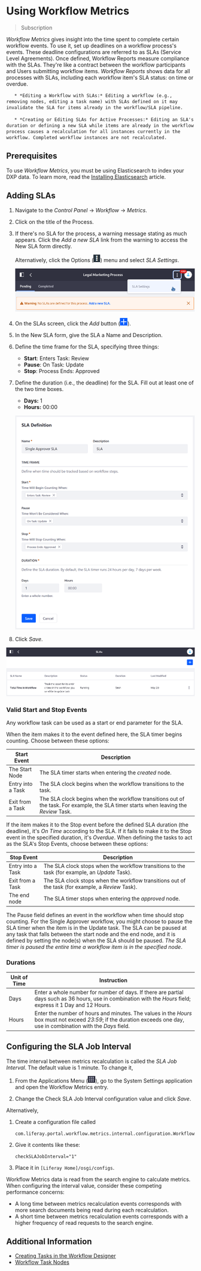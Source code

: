 # Using Workflow Metrics

> Subscription

_Workflow Metrics_ gives insight into the time spent to complete certain workflow events. To use it, set up deadlines on a workflow process's events. These deadline configurations are referred to as SLAs (Service Level Agreements). Once defined, Workflow Reports measure compliance with the SLAs. They're like a contract between the workflow participants and Users submitting workflow items. _Workflow Reports_ shows data for all processes with SLAs, including each workflow item's SLA status: on time or overdue.

```important::
   * *Editing a Workflow with SLAs:* Editing a workflow (e.g., removing nodes, editing a task name) with SLAs defined on it may invalidate the SLA for items already in the workflow/SLA pipeline.

   * *Creating or Editing SLAs for Active Processes:* Editing an SLA's duration or defining a new SLA while items are already in the workflow process causes a recalculation for all instances currently in the workflow. Completed workflow instances are not recalculated.
```

## Prerequisites

To use _Workflow Metrics_, you must be using Elasticsearch to index your DXP data. To learn more, read the [Installing Elasticsearch](../../using-search/installing-and-upgrading-a-search-engine/installing-elasticsearch.md) article.

## Adding SLAs

1. Navigate to the _Control Panel_ &rarr; _Workflow_ &rarr; _Metrics_.
1. Click on the title of the Process.
1. If there's no SLA for the process, a warning message stating as much appears. Click the _Add a new SLA_ link from the warning to access the New SLA form directly.

    Alternatively, click the Options (![Options](../../../images/icon-options.png)) menu and select _SLA Settings_.

    ![Add SLAs to a workflow definition from the Metrics application.](./using-workflow-metrics/images/01.png)

1. On the SLAs screen, click the _Add_ button (![Add](../../../images/icon-add.png)).
1. In the New SLA form, give the SLA a Name and Description.
1. Define the time frame for the SLA, specifying three things:

    - **Start**: Enters Task: Review
    - **Pause**: On Task: Update
    - **Stop**: Process Ends: Approved

1. Define the duration (i.e., the deadline) for the SLA. Fill out at least one of the two time boxes.

    - **Days:** 1
    - **Hours:** 00:00

    ![SLA example](./using-workflow-metrics/images/03.png)

1. Click _Save_.

![Manage SLAs from the SLAs screen.](./using-workflow-metrics/images/02.png)

### Valid Start and Stop Events

Any workflow task can be used as a start or end parameter for the SLA.

When the item makes it to the event defined here, the SLA timer begins counting. Choose between these options:

| Start Event       | Description                                                                                                                           |
| ----------------- | ------------------------------------------------------------------------------------------------------------------------------------- |
| The Start Node    | The SLA timer starts when entering the _created_ node.                                                                                |
| Entry into a Task | The SLA clock begins when the workflow transitions to the task.                                                                       |
| Exit from a Task  | The SLA clock begins when the workflow transitions out of the task. For example, the SLA timer starts when leaving the _Review_ Task. |

If the item makes it to the Stop event before the defined SLA duration (the deadline), it's _On Time_ according to the SLA. If it fails to make it to the Stop event in the specified duration, it's _Overdue_. When defining the tasks to act as the SLA's Stop Events, choose between these options:

| Stop Event        | Description                                                                                       |
| ----------------- | ------------------------------------------------------------------------------------------------- |
| Entry into a Task | The SLA clock stops when the workflow transitions to the task (for example, an _Update_ Task).    |
| Exit from a Task  | The SLA clock stops when the workflow transitions out of the task (for example, a _Review_ Task). |
| The end node      | The SLA timer stops when entering the _approved_ node.                                            |

The Pause field defines an event in the workflow when time should stop counting. For the Single Approver workflow, you might choose to pause the SLA timer when the item is in the Update task. The SLA can be paused at any task that falls between the start node and the end node, and it is defined by setting the node(s) when the SLA should be paused. _The SLA timer is paused the entire time a workflow item is in the specified node_.

### Durations

| Unit of Time | Instruction                                                                                                                                                              |
| ------------ | ------------------------------------------------------------------------------------------------------------------------------------------------------------------------ |
| Days         | Enter a whole number for number of days. If there are partial days such as 36 hours, use in combination with the _Hours_ field; express it 1 Day and 12 Hours.           |
| Hours        | Enter the number of hours and minutes. The values in the _Hours_ box must not exceed _23:59_; if the duration exceeds one day, use in combination with the _Days_ field. |

## Configuring the SLA Job Interval

The time interval between metrics recalculation is called the _SLA Job Interval_. The default value is 1 minute. To change it,

1. From the Applications Menu (![Applications Menu](../../../images/icon-applications-menu.png)), go to the System Settings application and open the Workflow Metrics entry.

2. Change the Check SLA Job Interval configuration value and click _Save_.

Alternatively,

1. Create a configuration file called

    ```
    com.liferay.portal.workflow.metrics.internal.configuration.WorkflowMetricsConfiguration.config
    ```

2. Give it contents like these:

    ```properties
    checkSLAJobInterval="1"
    ```

3. Place it in `[Liferay Home]/osgi/configs`.

Workflow Metrics data is read from the search engine to calculate metrics. When configuring the interval value, consider these competing performance concerns:

-   A long time between metrics recalculation events corresponds with more search documents being read during each recalculation.
-   A short time between metrics recalculation events corresponds with a higher frequency of read requests to the search engine.

## Additional Information

-   [Creating Tasks in the Workflow Designer](https://help.liferay.com/hc/articles/360028821932-Creating-Tasks-in-the-Workflow-Designer)
-   [Workflow Task Nodes](https://help.liferay.com/hc/articles/360028834732-Workflow-Task-Nodes)
